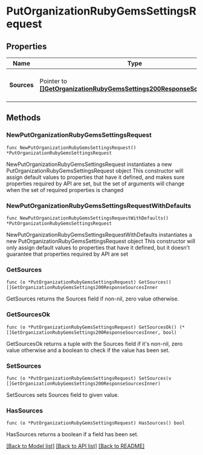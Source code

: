 # PutOrganizationRubyGemsSettingsRequest

## Properties

Name | Type | Description | Notes
------------ | ------------- | ------------- | -------------
**Sources** | Pointer to [**[]GetOrganizationRubyGemsSettings200ResponseSourcesInner**](GetOrganizationRubyGemsSettings200ResponseSourcesInner.md) | List of configured Rubygem servers | [optional] 

## Methods

### NewPutOrganizationRubyGemsSettingsRequest

`func NewPutOrganizationRubyGemsSettingsRequest() *PutOrganizationRubyGemsSettingsRequest`

NewPutOrganizationRubyGemsSettingsRequest instantiates a new PutOrganizationRubyGemsSettingsRequest object
This constructor will assign default values to properties that have it defined,
and makes sure properties required by API are set, but the set of arguments
will change when the set of required properties is changed

### NewPutOrganizationRubyGemsSettingsRequestWithDefaults

`func NewPutOrganizationRubyGemsSettingsRequestWithDefaults() *PutOrganizationRubyGemsSettingsRequest`

NewPutOrganizationRubyGemsSettingsRequestWithDefaults instantiates a new PutOrganizationRubyGemsSettingsRequest object
This constructor will only assign default values to properties that have it defined,
but it doesn't guarantee that properties required by API are set

### GetSources

`func (o *PutOrganizationRubyGemsSettingsRequest) GetSources() []GetOrganizationRubyGemsSettings200ResponseSourcesInner`

GetSources returns the Sources field if non-nil, zero value otherwise.

### GetSourcesOk

`func (o *PutOrganizationRubyGemsSettingsRequest) GetSourcesOk() (*[]GetOrganizationRubyGemsSettings200ResponseSourcesInner, bool)`

GetSourcesOk returns a tuple with the Sources field if it's non-nil, zero value otherwise
and a boolean to check if the value has been set.

### SetSources

`func (o *PutOrganizationRubyGemsSettingsRequest) SetSources(v []GetOrganizationRubyGemsSettings200ResponseSourcesInner)`

SetSources sets Sources field to given value.

### HasSources

`func (o *PutOrganizationRubyGemsSettingsRequest) HasSources() bool`

HasSources returns a boolean if a field has been set.


[[Back to Model list]](../README.md#documentation-for-models) [[Back to API list]](../README.md#documentation-for-api-endpoints) [[Back to README]](../README.md)



